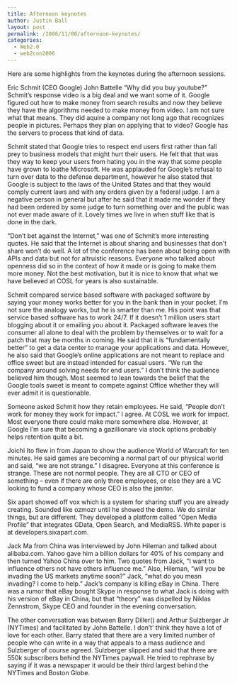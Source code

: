 ```yaml
---
title: Afternoon keynotes
author: Justin Ball
layout: post
permalink: /2006/11/08/afternoon-keynotes/
categories:
  - Web2.0
  - web2con2006
---
```


Here are some highlights from the keynotes during the afternoon sessions.

Eric Schmit (CEO Google) John Battelle
“Why did you buy youtube?” Schmit’s response video is a big deal and we want some of it. Google figured out how to make money from search results and now they believe they have the algorithms needed to make money from video. I am not sure what that means. They did aquire a company not long ago that recognizes people in pictures. Perhaps they plan on applying that to video? Google has the servers to process that kind of data.

Schmit stated that Google tries to respect end users first rather than fall prey to business models that might hurt their users. He felt that that was they way to keep your users from hating you in the way that some people have grown to loathe Microsoft. He was applauded for Google’s refusal to turn over data to the defense department, however he also stated that Google is subject to the laws of the United States and that they would comply current laws and with any orders given by a federal judge. I am a negative person in general but after he said that it made me wonder if they had been ordered by some judge to turn something over and the public was not ever made aware of it. Lovely times we live in when stuff like that is done in the dark.

“Don’t bet against the Internet,” was one of Schmit’s more interesting quotes. He said that the Internet is about sharing and businesses that don’t share won’t do well. A lot of the conference has been about being open with APIs and data but not for altruistic reasons. Everyone who talked about openness did so in the context of how it made or is going to make them more money. Not the best motivation, but it is nice to know that what we have believed at COSL for years is also sustainable.

Schmit compared service based software with packaged software by saying your money works better for you in the bank than in your pocket. I’m not sure the analogy works, but he is smarter than me. His point was that service based software has to work 24/7. If it doesn’t 1 million users start blogging about it or emailing you about it. Packaged software leaves the consumer all alone to deal with the problem by themselves or to wait for a patch that may be months in coming. He said that it is “fundamentally better” to get a data center to manage your applications and data. However, he also said that Google’s online applications are not meant to replace and office sweet but are instead intended for casual users. “We run the company around solving needs for end users.” I don’t think the audience believed him though. Most seemed to lean towards the belief that the Google tools sweet is meant to compete against Office whether they will ever admit it is questionable.

Someone asked Schmit how they retain employees. He said, “People don’t work for money they work for impact.” I agree. At COSL we work for impact. Most everyone there could make more somewhere else. However, at Google I’m sure that becoming a gazillionare via stock options probably helps retention quite a bit.

Joichi Ito flew in from Japan to show the audience World of Warcraft for ten minutes. He said games are becoming a normal part of our physical world and said, “we are not strange.” I disagree. Everyone at this conference is strange. These are not normal people. They are all CTO or CEO of something – even if there are only three employees, or else they are a VC looking to fund a company whose CEO is also the janitor.

Six apart showed off vox which is a system for sharing stuff you are already creating. Sounded like ozmozr until he showed the demo. We do similar things, but are different. They developed a platform called “Open Media Profile” that integrates GData, Open Search, and MediaRSS. White paper is at developers.sixapart.com.

Jack Ma from China was interviewed by John Hileman and talked about alibaba.com. Yahoo gave him a billion dollars for 40% of his company and then turned Yahoo China over to him. Two quotes from Jack, “I want to influence others not have others influence me.” Also, Hileman, “will you be invading the US markets anytime soon?” Jack, “what do you mean invading? I come to help.” Jack’s company is killing eBay in China. There was a rumor that eBay bought Skype in response to what Jack is doing with his version of eBay in China, but that “theory” was dispelled by Niklas Zennstrom, Skype CEO and founder in the evening conversation.

The other conversation was between Barry Diller() and Arthur Sulzberger Jr (NYTimes) and facilitated by John Battelle. I don’t’ think they have a lot of love for each other. Barry stated that there are a very limited number of people who can write in a way that appeals to a mass audience and Sulzberger of course agreed. Sulzberger slipped and said that there are 550k subscribers behind the NYTimes paywall. He tried to rephrase by saying if it was a newspaper it would be their third largest behind the NYTimes and Boston Globe.
